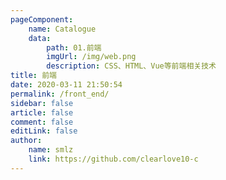 ```yaml
---
pageComponent:
    name: Catalogue
    data:
        path: 01.前端
        imgUrl: /img/web.png
        description: CSS、HTML、Vue等前端相关技术
title: 前端
date: 2020-03-11 21:50:54
permalink: /front_end/
sidebar: false
article: false
comment: false
editLink: false
author:
    name: smlz
    link: https://github.com/clearlove10-c
---
```


